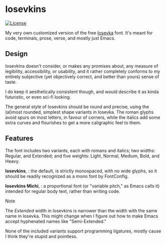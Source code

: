 # Iosevkins

[![License](https://img.shields.io/github/license/fernzi/iosevkins?label=License)](LICENSE)

My very own customized version of the free [Iosevka][url-io] font.
It's meant for code, terminals, prose, verse, and mostly just Emacs.

[url-io]: https://typeof.net/Iosevka/

## Design

Iosevkins doesn't consider, or makes any promises about,
any measure of legibility, accessibility, or usability,
and it rather completely conforms to my entirely subjective
(yet objectively correct, and better than yours) sense of taste.

I do keep it aesthetically consistent though, and
would describe it as kinda futuristic, or even sci-fi looking.

The general style of Iosevkins should be round and precise,
using the (al)most rounded, simplest shape variants in Iosevka.
The roman glyphs avoid spurs on most letters, in favour of corners,
while the italics add some extra curves and flourishes to get a
more caligraphic feel to them.

## Features

The font includes two variants, each with romans and italics;
two widths: Regular, and Extended; and
five weights: Light, Normal, Medium, Bold, and Heavy.

**Iosevkins**,
: the default, is strictly monospaced, with no wide glyphs,
  so it should be readily recognized as a mono font by FontConfig.

**Iosevkins Michi**,
: a proportional font (or "variable pitch," as Emacs calls it)
  intended for regular body text, rather than writing code.

> [!NOTE]
> The *Extended* width in Iosevkins is narrower
> than the width with the same name in Iosevka.
> This might change when I figure out how to make Emacs
> accept hyphenated names like "Semi-Extended."

None of the included variants support programming ligatures,
mostly cause I think they're stupid and pointless.
